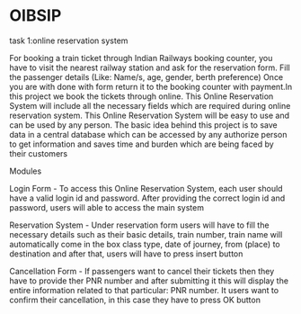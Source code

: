 # OIBSIP
task 1:online reservation system

For booking a train ticket through Indian Railways booking counter, you have to visit the nearest railway station and ask for the reservation form. Fill the passenger details (Like: Name/s, age, gender, berth preference) Once you are with done with form return it to the booking counter with payment.In this project we book the tickets through online.
This Online Reservation System will include all the necessary fields which are required during online reservation system. This Online Reservation System will be easy to use and can be used by any person. The basic idea behind this project is to save data in a central database which can be accessed by any authorize person to get information and saves time and burden which are being faced by their customers

Modules

Login Form - To access this Online Reservation System, each user should have a valid login id and password. After providing the correct login id and password, users will able to access the main system

Reservation System - Under reservation form users will have to fill the necessary details such as their basic details, train number, train name will automatically come in the box class type, date of journey, from (place) to destination and after that, users will have to press insert button

Cancellation Form - If passengers want to cancel their tickets then they have to provide ther PNR number and after submitting it this will display the entire information related to that particular: PNR number. It users want to confirm their cancellation, in this case they have to press OK button
